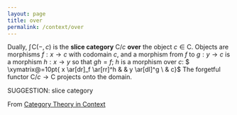 ```yaml
---
layout: page
title: over
permalink: /context/over
---
```

Dually, $\textstyle{\int}\!{\mathsf{C}(-,c)}$ is the **slice category** $\mathsf{C}/c$ **over** the object $c \in \mathsf{C}$. Objects are morphisms $f : x \to c$ with codomain $c$, and a morphism from $f$ to $g : y \to c$ is a morphism $h : x \to y$ so that $gh = f$; $h$ is a morphism over $c$: $ \xymatrix@=10pt{ x \ar[dr]_f \ar[rr]^h & & y \ar[dl]^g \\ & c}$  The forgetful functor $\mathsf{C}/c \to \mathsf{C}$ projects onto the domain.

SUGGESTION: slice category

From [Category Theory in Context](https://mathgloss.github.io/MathGloss/context.html)